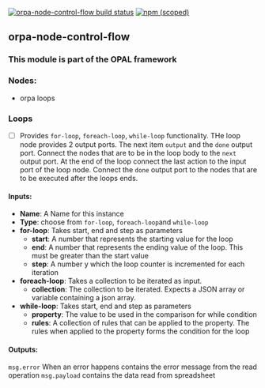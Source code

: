 [![orpa-node-control-flow build status](https://frozen-fortress-98851.herokuapp.com/telligro/orpa-nodes/6/badge?subject=build)](https://travis-ci.org/telligro/orpa-nodes) [![npm (scoped)](https://img.shields.io/npm/v/@torpadev/orpa-node-control-flow.svg)](https://www.npmjs.com/package/@torpadev/orpa-node-control-flow)
## orpa-node-control-flow
### This module is part of the OPAL framework
### Nodes: 
* orpa loops
### Loops
- [ ] Provides `for-loop`, `foreach-loop`, `while-loop` functionality. THe loop node provides 2 output ports. The next item `output` and the `done` output port. Connect the nodes that are to be in the loop body to the `next` output port. At the end of the loop connect the last action to the input port of the loop node. Connect the `done` output port to the nodes that are to be executed after the loops ends. 
#### Inputs:
* **Name**: A Name for this instance
* **Type**: choose from `for-loop`, `foreach-loop`and `while-loop`
* **for-loop**: Takes start, end and step as parameters
    * **start**: A number that represents the starting value for the loop
    * **end**: A number that represents the ending value of the loop. This must be greater than the start value
    * **step**: A number y which the loop counter is incremented for each iteration
* **foreach-loop**: Takes a collection to be iterated as input. 
    * **collection**: The collection to be iterated. Expects a JSON array or variable containing a json array.
* **while-loop**: Takes start, end and step as parameters
    * **property**: The value to be used in the comparison for while condition
    * **rules**: A collection of rules that can be applied to the property. The rules when applied to the property forms the condition for the loop
#### Outputs:
`msg.error` When an error happens contains the error message from the read operation
`msg.payload` contains the data read from spreadsheet

